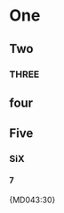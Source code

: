 # One

## Two

### THREE

## four

## Five

### SiX

#### 7

{MD043:30}

<!-- markdownlint-configure-file {
  "required-headings": {
    "headings": [
      "# One",
      "*",
      "### Three",
      "*",
      "### FOO",
      "*",
      "#### 7"
    ]
  }
} -->
